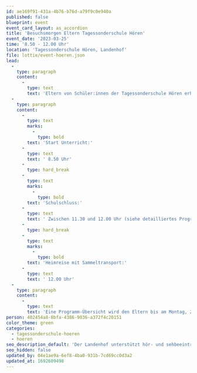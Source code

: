 ```yaml
---
id: ae169f91-431a-4b76-b76d-a79f9c0e940a
published: false
blueprint: event
event_card_layout: as_accordion
title: 'Besuchsmorgen Eltern Tagessonderschule Hören'
event_date: '2023-03-25'
time: '8.50 - 12.00 Uhr'
location: 'Tagessonderschule Hören, Landenhof'
file: lottie/event-hoeren.json
lead:
  -
    type: paragraph
    content:
      -
        type: text
        text: 'Eltern von Schüler:innen der Tagessonderschule Hören erhalten im Rahmen eines interessanten Programmes Einblicke in den Schulalltag. '
  -
    type: paragraph
    content:
      -
        type: text
        marks:
          -
            type: bold
        text: 'Start Unterricht:'
      -
        type: text
        text: ' 8.50 Uhr'
      -
        type: hard_break
      -
        type: text
        marks:
          -
            type: bold
        text: 'Schulschluss:'
      -
        type: text
        text: ' Zwischen 11.30 und 12.00 Uhr (siehe detailliertes Programm)'
      -
        type: hard_break
      -
        type: text
        marks:
          -
            type: bold
        text: 'Heimreise mit Sammeltransport:'
      -
        type: text
        text: ' 12.00 Uhr'
  -
    type: paragraph
    content:
      -
        type: text
        text: 'Eine Programm-Übersicht wird den Eltern bis am Montag, 20. März 2023 via Klapp zugestellt.'
person: 402454a8-8bfa-4386-9036-a372f4c20151
color_theme: green
categories:
  - tagessonderschule-hoeren
  - hoeren
seo_description_default: 'Der Landenhof unterstützt hör- und sehbeeinträchtigte Kinder & Jugendliche in ihrem selbstbestimmten Leben durch Förderung ihrer Fähigkeiten & Entwicklung'
seo_hidden: false
updated_by: 04e1ae9a-6ef8-4ba0-931b-7cd69cc0d3a2
updated_at: 1692609498
---
```

